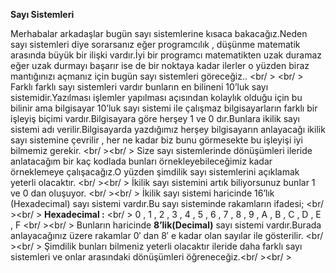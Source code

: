 
<strong> Sayı Sistemleri </strong>

Merhabalar arkadaşlar bugün sayı sistemlerine kısaca bakacağız.Neden sayı sistemleri diye sorarsanız eğer programcılık , düşünme matematik arasında büyük bir ilişki vardır.İyi bir programcı matematikten uzak duramaz eğer uzak durmayı başarır ise de bir noktaya kadar ilerler o yüzden biraz mantığınızı açmanız için bugün sayı sistemleri göreceğiz..
<br/ >
<br/ >
Farklı farklı sayı sistemleri vardır bunların en bilineni 10’luk sayı sistemidir.Yazılması işlemler yapılması açısından kolaylık olduğu için bu bilinir ama bilgisayar 10’luk sayı sistemi ile çalışmaz bilgisayarların farklı bir işleyiş biçimi vardır.Bilgisayara göre herşey 1 ve 0 dır.Bunlara ikilik sayı sistemi adı verilir.Bilgisayarda yazdığımız herşey bilgisayarın anlayacağı ikilik sayı sistemine çevrilir , her ne kadar biz bunu görmesekte bu işleyişi iyi bilmemiz gerekir.
<br/ ><br/ >
Size sayı sistemlerinde dönüşümleri ileride anlatacağım bir kaç kodlada bunları örnekleyebileceğimiz kadar örneklemeye çalışacağız.O yüzden şimdilik sayı sistemlerini açıklamak yeterli olacaktır.
<br/ ><br/ >
İkilik sayı sistemini artık biliyorsunuz bunlar 1 ve 0 dan oluşuyor.
<br/ ><br/ >
İkilik sayı sistemi haricinde 16’lık (Hexadecimal) sayı sistemi vardır.Bu sayı sisteminde rakamların ifadesi;
<br/ ><br/ >
<strong>Hexadecimal :</strong>
<br/ >
0 , 1 , 2 , 3 , 4 , 5 , 6 , 7 , 8 , 9 , A , B , C , D , E , F
<br/ ><br/ >
Bunların haricinde <b>8’lik(Decimal)</b> sayı sistemi vardır.Burada anlayacağınız üzere rakamlar 0′ dan 8′ e kadar olan sayılar ile gösterilir.
<br/ ><br/ >
Şimdilik bunları bilmeniz yeterli olacaktır ileride daha farklı sayı sistemleri ve onlar arasındaki dönüşümleri öğreneceğiz.<br/ ><br/ >

